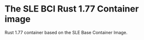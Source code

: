 # The SLE BCI Rust 1.77 Container image

Rust 1.77 container based on the SLE Base Container Image.
